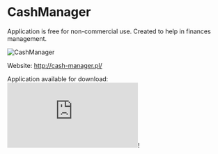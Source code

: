 # CashManager

Application is free for non-commercial use. 
Created to help in finances management.

![CashManager](http://cash-manager.pl/data/uploads/images/screenshots/2019-02-03_19h05_50.jpg)

Website: http://cash-manager.pl/

Application available for download: ![here](http://cash-manager.pl/index.php?id=download&setlang=en)!
